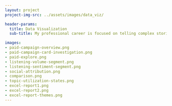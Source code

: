 ```yaml
---
layout: project
project-img-src: ../assets/images/data_viz/

header-params:
  title: Data Visualization
  sub-title: My professional career is focused on telling complex stories by transforming complex data into actionable and insightful information. Understanding the user’s context with the data is vital to making information accessible and dictates the form. The following are examples of different stories I’ve told with information focused on principles of clarity, accessibility, and delivering insight.

images:
- paid-campaign-overview.png
- paid-campaign-card-investigation.png
- paid-explore.png
- listening-volume-segment.png
- listening-sentiment-segment.png
- social-attribution.png
- comparison.png
- topic-utilization-states.png
- excel-report1.png
- excel-report2.png
- excel-report-themes.png
---
```

